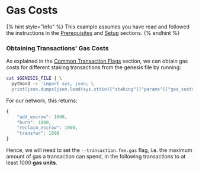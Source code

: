 # Gas Costs

{% hint style="info" %}
This example assumes you have read and followed the instructions in the [Prerequisites](prerequisites.md) and [Setup](setup.md) sections.
{% endhint %}

### Obtaining Transactions' Gas Costs

As explained in the [Common Transaction Flags](setup.md#common-transaction-flags) section, we can obtain gas costs for different staking transactions from the genesis file by running:

```bash
cat $GENESIS_FILE | \
  python3 -c 'import sys, json; \
  print(json.dumps(json.load(sys.stdin)["staking"]["params"]["gas_costs"], indent=4))'
```

For our network, this returns:

```javascript
{
    "add_escrow": 1000,
    "burn": 1000,
    "reclaim_escrow": 1000,
    "transfer": 1000
}
```

Hence, we will need to set the `--transaction.fee.gas` flag, i.e. the maximum amount of gas a transaction can spend, in the following transactions to at least 1000 **gas units**.

